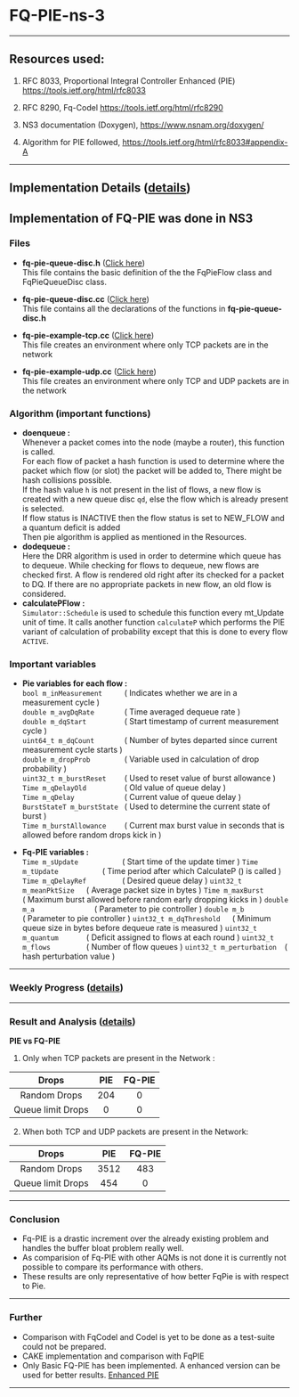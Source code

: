 # FQ-PIE-ns-3

***

## Resources used:
1. RFC 8033, Proportional Integral Controller Enhanced (PIE)  https://tools.ietf.org/html/rfc8033

2. RFC 8290, Fq-Codel https://tools.ietf.org/html/rfc8290

3. NS3 documentation (Doxygen), https://www.nsnam.org/doxygen/

4. Algorithm for PIE followed, https://tools.ietf.org/html/rfc8033#appendix-A

***


## Implementation Details ([details](https://github.com/SUMUKHA-PK/FQ-PIE-ns-3/wiki/Implementation-progress-updates))

## Implementation of FQ-PIE was done in NS3

### Files

* **fq-pie-queue-disc.h** ([Click here](https://raw.githubusercontent.com/SUMUKHA-PK/FQ-PIE-ns-3/master/ns3/src/traffic-control/model/fq-pie-queue-disc.h)) <br/> 
This file contains the basic definition of the the FqPieFlow class and FqPieQueueDisc class.

* **fq-pie-queue-disc.cc** ([Click here](https://raw.githubusercontent.com/SUMUKHA-PK/FQ-PIE-ns-3/master/ns3/src/traffic-control/model/fq-pie-queue-disc.cc)) <br/> 
This file contains all the declarations of the functions in **fq-pie-queue-disc.h**

* **fq-pie-example-tcp.cc** ([Click here](https://raw.githubusercontent.com/SUMUKHA-PK/FQ-PIE-ns-3/master/ns3/src/traffic-control/examples/fq-pie-example-tcp.cc)) <br/>
This file creates an environment where only TCP packets are in the network

* **fq-pie-example-udp.cc** ([Click here](https://raw.githubusercontent.com/SUMUKHA-PK/FQ-PIE-ns-3/master/ns3/src/traffic-control/examples/fq-pie-example-udp.cc)) <br/>
This file creates an environment where only TCP and UDP packets are in the network

### Algorithm (important functions)

* **doenqueue :**<br/>
Whenever a packet comes into the node (maybe a router), this function is called.<br />
For each flow of packet a hash function is used to determine where the packet which flow (or slot) the packet will be added to, There might be hash collisions possible. <br />
If the hash value `h` is not present in the list of flows, a new flow is created with a new queue disc `qd`, else the flow which is already present is selected. <br />
If flow status is INACTIVE then the flow status is set to NEW_FLOW and a quantum deficit is added <br />
Then pie algorithm is applied as mentioned in the Resources.
* **dodequeue :**<br />
Here the DRR algorithm is used in order to determine which queue has to dequeue. While checking for flows to dequeue, new flows are checked first. A flow is rendered old right after its checked for a packet to DQ. If there are no appropriate packets in new flow, an old flow is considered.
* **calculatePFlow :**<br />
`Simulator::Schedule` is used to schedule this function every mt_Update unit of time. It calls another function `calculateP` which performs the PIE variant of calculation of probability except that this is done to every flow `ACTIVE`.

### Important variables

* **Pie variables for each flow :** <br />
        `bool m_inMeasurement     ` ( Indicates whether we are in a measurement cycle )<br />
        `double m_avgDqRate       ` ( Time averaged dequeue rate )<br />
        `double m_dqStart         ` ( Start timestamp of current measurement cycle )<br />
        `uint64_t m_dqCount       ` ( Number of bytes departed since current measurement cycle starts )<br />
        `double m_dropProb        ` ( Variable used in calculation of drop probability )<br />
        `uint32_t m_burstReset    ` ( Used to reset value of burst allowance )<br />
        `Time m_qDelayOld         ` ( Old value of queue delay )<br />
        `Time m_qDelay            ` ( Current value of queue delay )<br />
        `BurstStateT m_burstState ` ( Used to determine the current     state of burst )<br />
        `Time m_burstAllowance    ` ( Current max burst value in seconds that is allowed before random drops kick in )<br />

* **Fq-PIE variables :**<br />
        `Time m_sUpdate           `( Start time of the update timer )
        `Time m_tUpdate           `( Time period after which CalculateP () is called )
        `Time m_qDelayRef         `( Desired queue delay )
        `uint32_t m_meanPktSize   `( Average packet size in bytes )
        `Time m_maxBurst          `( Maximum burst allowed before random early dropping kicks in )
        `double m_a               `( Parameter to pie controller )
        `double m_b               `( Parameter to pie controller )
        `uint32_t m_dqThreshold   `( Minimum queue size in bytes before dequeue rate is measured )
        `uint32_t m_quantum       `( Deficit assigned to flows at each round )
        `uint32_t m_flows         `( Number of flow queues )
        `uint32_t m_perturbation  `( hash perturbation value )


***

### Weekly Progress ([details](https://github.com/SUMUKHA-PK/FQ-PIE-ns-3/wiki/Weekly-Progress))


***

### Result and Analysis ([details](https://github.com/SUMUKHA-PK/FQ-PIE-ns-3/wiki/Results-and-Further))
**PIE vs FQ-PIE**

1. Only when TCP packets are present in the Network :


|       Drops       | PIE | FQ-PIE |
|:-----------------:|:---:|:------:|
|    Random Drops   | 204 |    0   |
| Queue limit Drops |  0  |    0   |


2. When both TCP and UDP packets are present in the Network:


|       Drops       |  PIE | FQ-PIE |
|:-----------------:|:----:|:------:|
|    Random Drops   | 3512 |   483  |
| Queue limit Drops |  454 |    0   |


***

### Conclusion
* Fq-PIE is a drastic increment over the already existing  problem and handles the buffer bloat problem really well. 
* As comparision of Fq-PIE with other AQMs is not done it is currently not possible to compare its performance with others. 
* These results are only representative of how better FqPie is with respect to Pie.

*** 

### Further
* Comparison with FqCodel and Codel is yet to be done as a test-suite could not be prepared.
* CAKE implementation and comparison with FqPIE
* Only Basic FQ-PIE has been implemented. A enhanced version can be used for better results. [Enhanced PIE](https://tools.ietf.org/html/rfc8033#appendix-B)

***